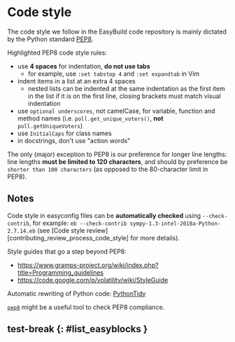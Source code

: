 # Code style

The code style we follow in the EasyBuild code repository is mainly dictated by the Python standard
[PEP8](https://www.python.org/dev/peps/pep-0008).

Highlighted PEP8 code style rules:

* use **4 spaces** for indentation, **do not use tabs**
    * for example, use `:set tabstop 4` and `:set expandtab` in Vim
* indent items in a list at an extra 4 spaces
    * nested lists can be indented at the same indentation as the first item in the list if it is on the first line, closing brackets must match visual indentation
* use `optional underscores`, not camelCase, for variable, function and method names (i.e. `poll.get_unique_voters()`, **not** `poll.getUniqueVoters`)
* use `InitialCaps` for class names
* in docstrings, don't use "action words"

The only (major) exception to PEP8 is our preference for longer line lengths: line lengths **must be limited to 120 characters**, and should by preference be `shorter than 100 characters` (as opposed to the 80-character limit in PEP8).


## Notes

Code style in easyconfig files can be **automatically checked** using `--check-contrib`, 
for example: `eb --check-contrib sympy-1.3-intel-2018a-Python-2.7.14.eb` 
(see [Code style review][contributing_review_process_code_style] for more details).

Style guides that go a step beyond PEP8:

* <https://www.gramps-project.org/wiki/index.php?title=Programming_guidelines>
* <https://code.google.com/p/volatility/wiki/StyleGuide>

Automatic rewriting of Python code: [PythonTidy](http://pypi.python.org/pypi/PythonTidy/1.22)

[`pep8`](https://github.com/jcrocholl/pep8) might be a useful tool to check PEP8 compliance.

## test-break {: #list_easyblocks }
